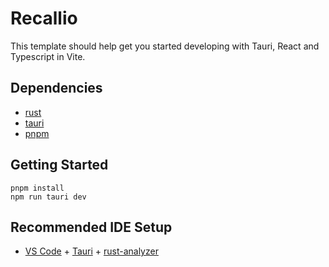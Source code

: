 # Recallio

This template should help get you started developing with Tauri, React and Typescript in Vite.

## Dependencies

- [rust](https://www.rust-lang.org/learn/get-started)
- [tauri](https://tauri.app/start/prerequisites/)
- [pnpm](https://pnpm.io/installation)

## Getting Started

```
pnpm install
npm run tauri dev
```

## Recommended IDE Setup

- [VS Code](https://code.visualstudio.com/) + [Tauri](https://marketplace.visualstudio.com/items?itemName=tauri-apps.tauri-vscode) + [rust-analyzer](https://marketplace.visualstudio.com/items?itemName=rust-lang.rust-analyzer)
